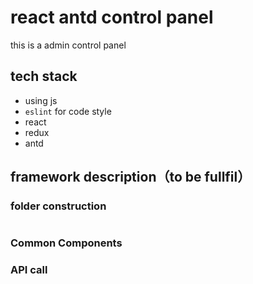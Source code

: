 # react antd control panel

this is a admin control panel

## tech stack

- using js
- `eslint` for code style
- react
- redux
- antd

## framework description（to be fullfil）

### folder construction

```shell

```

### Common Components

### API call
